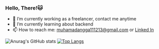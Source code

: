 ### Hello, There!🐱

- 🔭 I’m currently working as a freelancer, contact me anytime
- 🌱 I’m currently learning about backend
- 📫 How to reach me: [muhamadangga111213@gmail.com](mailto:muhamadangga111213@gmail.com) or [Linked In](https://www.linkedin.com/in/muhamad-angga)

![Anurag's GitHub stats](https://github-readme-stats.vercel.app/api?username=muhangga&count_private=true&theme=cobalt)  [![Top Langs](https://github-readme-stats.vercel.app/api/top-langs/?username=muhangga&langs_count=8&layout=compact&theme=cobalt)](https://github.com/anuraghazra/github-readme-stats)

<!--START_SECTION:waka-->

<!--END_SECTION:waka-->
